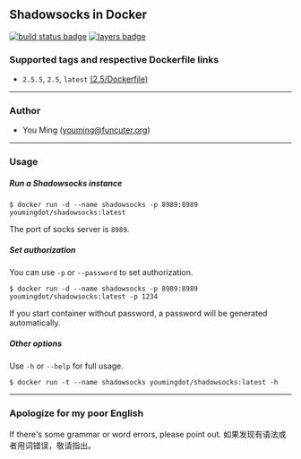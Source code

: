 ## Shadowsocks in Docker
[![build status badge](https://travis-ci.org/youmingdot/docker-shadowsocks.svg)](https://travis-ci.org/youmingdot/docker-shadowsocks5)
[![layers badge](https://images.microbadger.com/badges/image/youmingdot/shadowsocks.svg)](https://microbadger.com/images/youmingdot/shadowsocks)
### Supported tags and respective Dockerfile links

+ `2.5.5`, `2.5`, `latest` [(2.5/Dockerfile)](https://github.com/youmingdot/docker-shadowsocks/blob/master/2.5/Dockerfile)

------
### Author
+ You Ming (youming@funcuter.org)

------
### Usage

##### Run a Shadowsocks instance
```
$ docker run -d --name shadowsocks -p 8989:8989 youmingdot/shadowsocks:latest
```
The port of socks server is `8989`.

##### Set authorization
You can use `-p` or `--password` to set authorization. 
```
$ docker run -d --name shadowsocks -p 8989:8989 youmingdot/shadowsocks:latest -p 1234
```
If you start container without password, a password will be generated automatically.

##### Other options
Use `-h` or `--help` for full usage. 
```
$ docker run -t --name shadowsocks youmingdot/shadowsocks:latest -h
```

------
### Apologize for my poor English
If there's some grammar or word errors, please point out.
如果发现有语法或者用词错误，敬请指出。
